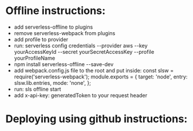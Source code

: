 # Offline instructions:
- add serverless-offline to plugins
- remove serverless-webpack from plugins
- add profile to provider 
- run:
    serverless config credentials --provider aws --key yourAccessKeyId --secret yourSecretAccessKey --profile yourProfileName
- npm install serverless-offline --save-dev
- add webpack.config.js file to the root and put inside:
    const slsw = require('serverless-webpack');
    module.exports = {
        target: 'node',
        entry: slsw.lib.entries,
        mode: 'none',
    };
- run:
    sls offline start
- add x-api-key: generatedToken to your request header

# Deploying using github instructions: